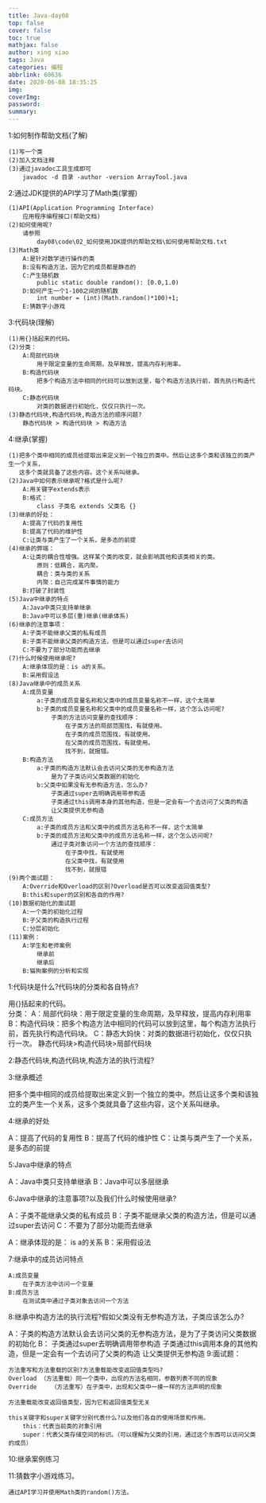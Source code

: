 ```yaml
---
title: Java-day08
top: false
cover: false
toc: true
mathjax: false
author: xing xiao
tags: Java
categories: 编程
abbrlink: 60636
date: 2020-06-08 18:35:25
img:
coverImg:
password:
summary:
---
```

1:如何制作帮助文档(了解)  

	(1)写一个类
	(2)加入文档注释
	(3)通过javadoc工具生成即可
		javadoc -d 目录 -author -version ArrayTool.java

2:通过JDK提供的API学习了Math类(掌握)  

	(1)API(Application Programming Interface)
		应用程序编程接口(帮助文档)
	(2)如何使用呢?
		请参照
			day08\code\02_如何使用JDK提供的帮助文档\如何使用帮助文档.txt
	(3)Math类
		A:是针对数学进行操作的类
		B:没有构造方法，因为它的成员都是静态的
		C:产生随机数
			public static double random(): [0.0,1.0)
		D:如何产生一个1-100之间的随机数
			int number = (int)(Math.random()*100)+1;
		E:猜数字小游戏

3:代码块(理解)  

	(1)用{}括起来的代码。
	(2)分类：
		A:局部代码块
			用于限定变量的生命周期，及早释放，提高内存利用率。
		B:构造代码块
			把多个构造方法中相同的代码可以放到这里，每个构造方法执行前，首先执行构造代码块。
		C:静态代码块
			对类的数据进行初始化，仅仅只执行一次。
	(3)静态代码块,构造代码块,构造方法的顺序问题?
		静态代码块 > 构造代码块 > 构造方法
	
4:继承(掌握)  

	(1)把多个类中相同的成员给提取出来定义到一个独立的类中。然后让这多个类和该独立的类产生一个关系，
	   这多个类就具备了这些内容。这个关系叫继承。
	(2)Java中如何表示继承呢?格式是什么呢?
		A:用关键字extends表示
		B:格式：
			class 子类名 extends 父类名 {}
	(3)继承的好处：
		A:提高了代码的复用性
		B:提高了代码的维护性
		C:让类与类产生了一个关系，是多态的前提
	(4)继承的弊端：
		A:让类的耦合性增强。这样某个类的改变，就会影响其他和该类相关的类。
			原则：低耦合，高内聚。
			耦合：类与类的关系
			内聚：自己完成某件事情的能力
		B:打破了封装性
	(5)Java中继承的特点
		A:Java中类只支持单继承
		B:Java中可以多层(重)继承(继承体系)
	(6)继承的注意事项：
		A:子类不能继承父类的私有成员
		B:子类不能继承父类的构造方法，但是可以通过super去访问
		C:不要为了部分功能而去继承
	(7)什么时候使用继承呢?
		A:继承体现的是：is a的关系。
		B:采用假设法
	(8)Java继承中的成员关系
		A:成员变量
			a:子类的成员变量名称和父类中的成员变量名称不一样，这个太简单
			b:子类的成员变量名称和父类中的成员变量名称一样，这个怎么访问呢?
				子类的方法访问变量的查找顺序：
					在子类方法的局部范围找，有就使用。
					在子类的成员范围找，有就使用。
					在父类的成员范围找，有就使用。
					找不到，就报错。
		B:构造方法
			a:子类的构造方法默认会去访问父类的无参构造方法
				是为了子类访问父类数据的初始化
			b:父类中如果没有无参构造方法，怎么办?
				子类通过super去明确调用带参构造
				子类通过this调用本身的其他构造，但是一定会有一个去访问了父类的构造
				让父类提供无参构造
		C:成员方法
			a:子类的成员方法和父类中的成员方法名称不一样，这个太简单
			b:子类的成员方法和父类中的成员方法名称一样，这个怎么访问呢?
				通过子类对象访问一个方法的查找顺序：
					在子类中找，有就使用
					在父类中找，有就使用
					找不到，就报错
	(9)两个面试题：
		A:Override和Overload的区别?Overload是否可以改变返回值类型?
		B:this和super的区别和各自的作用?
	(10)数据初始化的面试题
		A:一个类的初始化过程
		B:子父类的构造执行过程
		C:分层初始化
	(11)案例：
		A:学生和老师案例
			继承前
			继承后
		B:猫狗案例的分析和实现
		
1:代码块是什么?代码块的分类和各自特点?  

用{}括起来的代码。	
分类：
A：局部代码块：用于限定变量的生命周期，及早释放，提高内存利用率
B：构造代码块：把多个构造方法中相同的代码可以放到这里，每个构造方法执行前，首先执行构造代码块。
C：静态大妈快：对类的数据进行初始化，仅仅只执行一次。
静态代码块>构造代码块>局部代码块

2:静态代码块,构造代码块,构造方法的执行流程?    

3:继承概述  

把多个类中相同的成员给提取出来定义到一个独立的类中。然后让这多个类和该独立的类产生一个关系，这多个类就具备了这些内容，这个关系叫继承。

4:继承的好处  

A：提高了代码的复用性
B：提高了代码的维护性
C：让类与类产生了一个关系，是多态的前提

5:Java中继承的特点  

A：Java中类只支持单继承
B：Java中可以多层继承

6:Java中继承的注意事项?以及我们什么时候使用继承?  

A：子类不能继承父类的私有成员
B：子类不能继承父类的构造方法，但是可以通过super去访问
C：不要为了部分功能而去继承

A：继承体现的是： is a的关系
B：采用假设法

7:继承中的成员访问特点  

	A:成员变量
		在子类方法中访问一个变量
	B:成员方法
		在测试类中通过子类对象去访问一个方法

8:继承中构造方法的执行流程?假如父类没有无参构造方法，子类应该怎么办?  

A：子类的构造方法默认会去访问父类的无参构造方法，是为了子类访问父类数据的初始化
B：            子类通过super去明确调用带参构造
	子类通过this调用本身的其他构造，但是一定会有一个去访问了父类的构造
	让父类提供无参构造
9:面试题：  

	方法重写和方法重载的区别?方法重载能改变返回值类型吗?
	Overload （方法重载）同一个类中，出现的方法名相同，参数列表不同的现象
	Override	（方法重写）在子类中，出现和父类中一摸一样的方法声明的现象

	方法重载能改变返回值类型，因为它和返回值类型无关

	this关键字和super关键字分别代表什么?以及他们各自的使用场景和作用。
		this：代表当前类的对象引用
		super：代表父类存储空间的标识。（可以理解为父类的引用，通过这个东西可以访问父类的成员）

10:继承案例练习  

11:猜数字小游戏练习。  

	通过API学习并使用Math类的random()方法。		